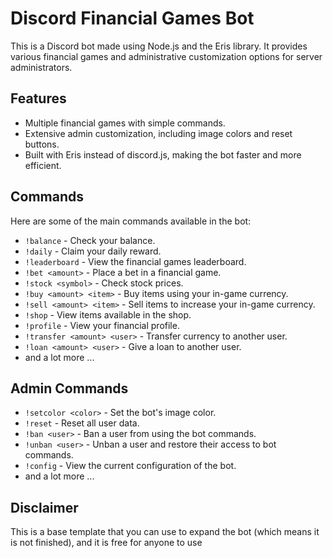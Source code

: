 # Discord Financial Games Bot

This is a Discord bot made using Node.js and the Eris library. It provides various financial games and administrative customization options for server administrators.

## Features

- Multiple financial games with simple commands.
- Extensive admin customization, including image colors and reset buttons.
- Built with Eris instead of discord.js, making the bot faster and more efficient.

## Commands

Here are some of the main commands available in the bot:

- `!balance` - Check your balance.
- `!daily` - Claim your daily reward.
- `!leaderboard` - View the financial games leaderboard.
- `!bet <amount>` - Place a bet in a financial game.
- `!stock <symbol>` - Check stock prices.
- `!buy <amount> <item>` - Buy items using your in-game currency.
- `!sell <amount> <item>` - Sell items to increase your in-game currency.
- `!shop` - View items available in the shop.
- `!profile` - View your financial profile.
- `!transfer <amount> <user>` - Transfer currency to another user.
- `!loan <amount> <user>` - Give a loan to another user.
- and a lot more ...

## Admin Commands

- `!setcolor <color>` - Set the bot's image color.
- `!reset` - Reset all user data.
- `!ban <user>` - Ban a user from using the bot commands.
- `!unban <user>` - Unban a user and restore their access to bot commands.
- `!config` - View the current configuration of the bot.
- and a lot more ...


## Disclaimer
This is a base template that you can use to expand the bot (which means it is not finished), and it is free for anyone to use
